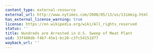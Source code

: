 ```yaml
---
content_type: external-resource
external_url: http://www.nytimes.com/2008/05/13/us/13immig.html
has_external_license_warning: true
license: https://en.wikipedia.org/wiki/All_rights_reserved
status: ''
title: Hundreds are Arrested in U.S. Sweep of Meat Plant
uid: 33f480db-f4b7-45e1-bc20-c3fc54151d77
wayback_url: ''
---
```


